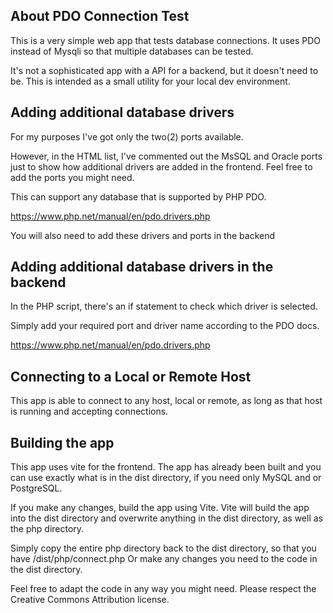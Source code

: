 ## About PDO Connection Test

This is a very simple web app that tests database connections.
It uses PDO instead of Mysqli so that multiple databases can be tested.

It's not a sophisticated app with a API for a backend, but it doesn't need to be.
This is intended as a small utility for your local dev environment.

## Adding additional database drivers

For my purposes I've got only the two(2) ports available.

However, in the HTML list, I've commented out the MsSQL and Oracle ports just to show how additional drivers are added in the frontend.
Feel free to add the ports you might need.

This can support any database that is supported by PHP PDO.

https://www.php.net/manual/en/pdo.drivers.php

You will also need to add these drivers and ports in the backend

## Adding additional database drivers in the backend

In the PHP script, there's an if statement to check which driver is selected.

Simply add your required port and driver name according to the PDO docs.

https://www.php.net/manual/en/pdo.drivers.php

## Connecting to a Local or Remote Host

This app is able to connect to any host, local or remote, as long as that host is running and accepting connections.

## Building the app

This app uses vite for the frontend.
The app has already been built and you can use exactly what is in the dist directory, if you need only MySQL and or PostgreSQL.

If you make any changes, build the app using Vite.
Vite will build the app into the dist directory and overwrite anything in the dist directory, as well as the php directory.

Simply copy the entire php directory back to the dist directory, so that you have /dist/php/connect.php
Or make any changes you need to the code in the dist directory.

Feel free to adapt the code in any way you might need.
Please respect the Creative Commons Attribution license.